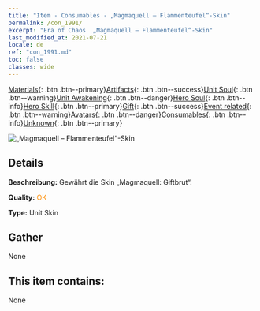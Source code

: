 ```yaml
---
title: "Item - Consumables - „Magmaquell – Flammenteufel“-Skin"
permalink: /con_1991/
excerpt: "Era of Chaos  „Magmaquell – Flammenteufel“-Skin"
last_modified_at: 2021-07-21
locale: de
ref: "con_1991.md"
toc: false
classes: wide
---
```

 [Materials](/ItemsDE/){: .btn .btn--primary}[Artifacts](/ItemsDE/Artifacts/){: .btn .btn--success}[Unit Soul](/ItemsDE/UnitSoul/){: .btn .btn--warning}[Unit Awakening](/ItemsDE/UnitAwakening/){: .btn .btn--danger}[Hero Soul](/ItemsDE/HeroSoul/){: .btn .btn--info}[Hero Skill](/ItemsDE/HeroSkill/){: .btn .btn--primary}[Gift](/ItemsDE/Gift/){: .btn .btn--success}[Event related](/ItemsDE/Events/){: .btn .btn--warning}[Avatars](/ItemsDE/Avatars/){: .btn .btn--danger}[Consumables](/ItemsDE/Consumables/){: .btn .btn--info}[Unknown](/ItemsDE/Unknown/){: .btn .btn--primary}

 ![„Magmaquell – Flammenteufel“-Skin](/images/u/ti_yanmopifu.jpg)

## Details
 **Beschreibung:** Gewährt die Skin „Magmaquell: Giftbrut“.

 **Quality:** <span style="color: #FF8C00">OK</span>

 **Type:** Unit Skin

## Gather

  None

## This item contains:

  None

